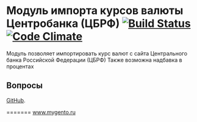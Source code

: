 Модуль импорта курсов валюты Центробанка (ЦБРФ) [![Build Status](https://travis-ci.org/mygento/currency.svg?branch=master)](https://travis-ci.org/mygento/currency) [![Code Climate](https://codeclimate.com/github/mygento/currency/badges/gpa.svg)](https://codeclimate.com/github/mygento/currency)
============================

Модуль позволяет импортировать курс валют с сайта Центрального банка Российской Федерации (ЦБРФ)
Также возможна надбавка в процентах


Вопросы
-------
[GitHub](https://github.com/mygento/currency/issues).



=======
www.mygento.ru
